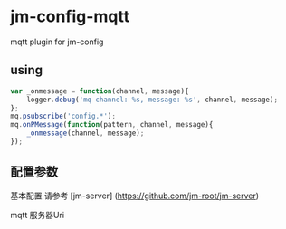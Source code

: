 # jm-config-mqtt

mqtt plugin for jm-config

## using

```javascript
var _onmessage = function(channel, message){
    logger.debug('mq channel: %s, message: %s', channel, message);
};
mq.psubscribe('config.*');
mq.onPMessage(function(pattern, channel, message){
    _onmessage(channel, message);
});
```

## 配置参数

基本配置 请参考 [jm-server] (https://github.com/jm-root/jm-server)

mqtt 服务器Uri

